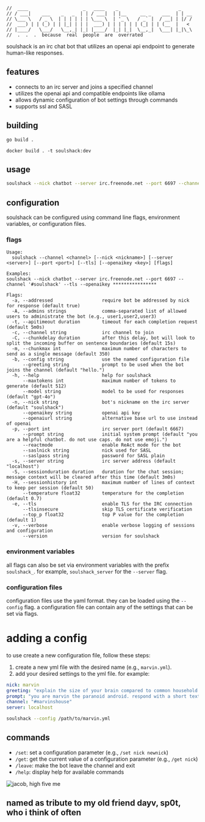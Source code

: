     //  ____                    _   ____    _                      _
    // / ___|    ___    _   _  | | / ___|  | |__     __ _    ___  | | __
    // \___ \   / _ \  | | | | | | \___ \  | '_ \   / _` |  / __| | |/ /
    //  ___) | | (_) | | |_| | | |  ___) | | | | | | (_| | | (__  |   <
    // |____/   \___/   \__,_| |_| |____/  |_| |_|  \__,_|  \___| |_|\_\
    //  .  .  .  because  real  people  are  overrated

soulshack is an irc chat bot that utilizes an openai api endpoint to generate human-like responses. 

## features

- connects to an irc server and joins a specified channel
- utilizes the openai api and compatible endpoints like ollama
- allows dynamic configuration of bot settings through commands
- supports ssl and SASL


## building

```bash
go build .
```

```
docker build . -t soulshack:dev
```

## usage

```bash
soulshack --nick chatbot --server irc.freenode.net --port 6697 --channel '#soulshack' --ssl --openaikey ****************
```

## configuration

soulshack can be configured using command line flags, environment variables, or configuration files. 

### flags
```
Usage:
  soulshack --channel <channel> [--nick <nickname>] [--server <server>] [--port <port>] [--tls] [--openaikey <key>] [flags]

Examples:
soulshack --nick chatbot --server irc.freenode.net --port 6697 --channel '#soulshack' --tls --openaikey ****************

Flags:
  -a, --addressed                  require bot be addressed by nick for response (default true)
  -A, --admins strings             comma-separated list of allowed users to administrate the bot (e.g., user1,user2,user3)
  -t, --apitimeout duration        timeout for each completion request (default 5m0s)
  -c, --channel string             irc channel to join
  -C, --chunkdelay duration        after this delay, bot will look to split the incoming buffer on sentence boundaries (default 15s)
  -m, --chunkmax int               maximum number of characters to send as a single message (default 350)
  -b, --config string              use the named configuration file
      --greeting string            prompt to be used when the bot joins the channel (default "hello.")
  -h, --help                       help for soulshack
      --maxtokens int              maximum number of tokens to generate (default 512)
      --model string               model to be used for responses (default "gpt-4o")
  -n, --nick string                bot's nickname on the irc server (default "soulshack")
      --openaikey string           openai api key
      --openaiurl string           alternative base url to use instead of openai
  -p, --port int                   irc server port (default 6667)
      --prompt string              initial system prompt (default "you are a helpful chatbot. do not use caps. do not use emoji.")
      --reactmode                  enable ReAct mode for the bot
      --saslnick string            nick used for SASL
      --saslpass string            password for SASL plain
  -s, --server string              irc server address (default "localhost")
  -S, --sessionduration duration   duration for the chat session; message context will be cleared after this time (default 3m0s)
  -H, --sessionhistory int         maximum number of lines of context to keep per session (default 50)
      --temperature float32        temperature for the completion (default 0.7)
  -e, --tls                        enable TLS for the IRC connection
      --tlsinsecure                skip TLS certificate verification
      --top_p float32              top P value for the completion (default 1)
  -v, --verbose                    enable verbose logging of sessions and configuration
      --version                    version for soulshack
```

### environment variables

all flags can also be set via environment variables with the prefix `soulshack_`. for example, `soulshack_server` for the `--server` flag.

### configuration files

configuration files use the yaml format. they can be loaded using the `--config` flag. a configuration file can contain any of the settings that can be set via flags.

# adding a config

to use create a new configuration file, follow these steps:

1. create a new yml file with the desired name (e.g., `marvin.yml`).
2. add your desired settings to the yml file. for example:

```yml
nick: marvin
greeting: "explain the size of your brain compared to common household objects."
prompt: "you are marvin the paranoid android. respond with a short text message: "
channel: "#marvinshouse"
server: localhost
```

```bash
soulshack --config /path/to/marvin.yml 
```

## commands

- `/set`: set a configuration parameter (e.g., `/set nick newnick`)
- `/get`: get the current value of a configuration parameter (e.g., `/get nick`)
- `/leave`: make the bot leave the channel and exit
- `/help`: display help for available commands

![jacob, high five me](https://i.imgur.com/CDccJ5r.png)

## named as tribute to my old friend dayv, sp0t, who i think of often
